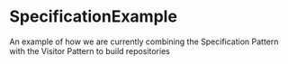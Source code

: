 SpecificationExample
====================

An example of how we are currently combining the Specification Pattern with the Visitor Pattern to build repositories
